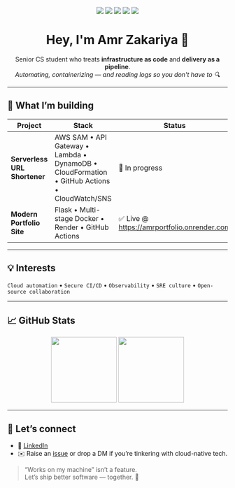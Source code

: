 <!-- Profile README for Amr Zakariya (@Amrzzk) -->

<p align="center">
  <img src="https://img.shields.io/badge/AWS-CloudFormation-%23FF9900?style=for-the-badge&logo=amazonaws&logoColor=white"/>
  <img src="https://img.shields.io/badge/Docker-%230db7ed?style=for-the-badge&logo=docker&logoColor=white"/>
  <img src="https://img.shields.io/badge/GitHub%20Actions-%232671E5?style=for-the-badge&logo=githubactions&logoColor=white"/>
  <img src="https://img.shields.io/badge/CloudWatch-%235A2E82?style=for-the-badge&logo=amazonaws&logoColor=white"/>
  <img src="https://img.shields.io/badge/Kubernetes-%23326CE5?style=for-the-badge&logo=kubernetes&logoColor=white"/>
</p>

<h1 align="center">Hey, I'm Amr Zakariya 👋</h1>

<p align="center">
  Senior CS student who treats <strong>infrastructure as code</strong> and <strong>delivery as a pipeline</strong>.
  <br/>
  <em>Automating, containerizing &mdash; and reading logs so you don't have to 🔍</em>
</p>

---

## 🚀 What I’m building

| Project | Stack | Status |
|---------|-------|--------|
| **Serverless URL Shortener** | AWS SAM • API Gateway • Lambda • DynamoDB • CloudFormation • GitHub Actions • CloudWatch/SNS | 🚧 In progress |
| **Modern Portfolio Site** | Flask • Multi-stage Docker • Render • GitHub Actions | ✅ Live @ <https://amrportfolio.onrender.com> |

---

## 💡 Interests

`Cloud automation` • `Secure CI/CD` • `Observability` • `SRE culture` • `Open-source collaboration`

---

## 📈 GitHub Stats

<div align="center">
  <img src="https://github-readme-stats.vercel.app/api?username=Amrzxk&show_icons=true&theme=tokyonight&hide_border=true" height="150"/>
  <img src="https://github-readme-stats.vercel.app/api/top-langs/?username=Amrzxk&layout=compact&theme=tokyonight&hide_border=true" height="150"/>
</div>

---

## 🤝 Let’s connect

- 💼 [LinkedIn](https://www.linkedin.com/in/amr-swefy-8a1a0426b/)
- ✉️ Raise an [issue](https://github.com/Amrzxk/Amrzxk/issues) or drop a DM if you’re tinkering with cloud-native tech.

> “Works on my machine” isn’t a feature.  
> Let’s ship better software — together. 🚢
